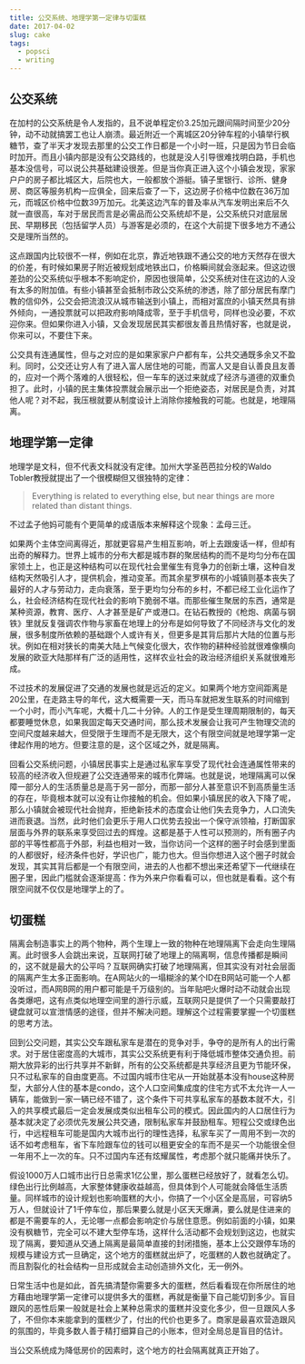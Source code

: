 ```yaml
---
title: 公交系统、地理学第一定律与切蛋糕
date: 2017-04-02
slug: cake
tags:
  - popsci
  - writing
---
```


## 公交系统

在加村的公交系统是令人发指的，且不说单程定价3.25加元跟间隔时间至少20分钟，动不动就搞罢工也让人崩溃。最近附近一个离城区20分钟车程的小镇举行枫糖节，查了半天才发现去那里的公交工作日都是一个小时一班，只是因为节日会临时加开。而且小镇内部是没有公交路线的，也就是没人引导很难找明白路，手机也基本没信号，可以说公共基础建设很差。但是当你真正进入这个小镇会发现，家家户户的房子都比城区大，后院也大，一般都放个游艇。镇子里银行、诊所、健身房、商区等服务机构一应俱全，回来后查了一下，这边房子价格中位数在36万加元，而城区价格中位数39万加元。北美这边汽车的普及率从汽车发明出来后不久就一直很高，车对于居民而言是必需品而公交系统却不是，公交系统只对底层居民、早期移民（包括留学人员）与游客是必须的，在这个大前提下很多地方不通公交是理所当然的。

这点跟国内比较很不一样，例如在北京，靠近地铁跟不通公交的地方天然存在很大的价差，有时候如果房子附近被规划成地铁出口，价格瞬间就会涨起来。但这边很差劲的公交系统似乎根本不影响定价，原因也很简单，公交系统对住在这边的人没有太多的附加值。有些小镇甚至会抵制市政公交系统的渗透，除了部分居民有摩门教的信仰外，公交会把流浪汉从城市输送到小镇上，而相对富庶的小镇天然具有排外倾向，一通投票就可以把政府影响降成零，至于手机信号，同样也没必要，不欢迎你来。但如果你进入小镇，又会发现居民其实都很友善且热情好客，也就是说，你来可以，不要住下来。

公交具有连通属性，但与之对应的是如果家家户户都有车，公共交通既多余又不盈利。同时，公交还让穷人有了进入富人居住地的可能，而富人又是自认善良且友善的，应对一个两个落难的人很轻松，但一车车的送过来就成了经济与道德的双重负担了。此时，小镇的民主集体投票就会展示出一个拒绝姿态，对居民是负责，对其他人呢？对不起，我压根就要从制度设计上消除你接触我的可能。也就是，地理隔离。

## 地理学第一定律

地理学是文科，但不代表文科就没有定律。加州大学圣芭芭拉分校的Waldo Tobler教授就提出了一个很模糊但又很独特的定律：

> Everything is related to everything else, but near things are more related than distant things.

不过孟子他妈可能有个更简单的成语版本来解释这个现象：孟母三迁。

如果两个主体空间离得近，那就更容易产生相互影响，听上去跟废话一样，但却有出奇的解释力。世界上城市的分布大都是城市群的聚居结构的而不是均匀分布在国家领土上，也正是这种结构可以在现代社会里催生有竞争力的创新土壤，这种自发结构天然吸引人才，提供机会，推动变革。而其余星罗棋布的小城镇则基本丧失了最好的人才与劳动力，走向衰落，至于更均匀分布的乡村，不都已经工业化运作了么，社会经济结构在现代社会的影响下脆弱不堪。而那些催生聚居的东西，通常是某种资源，教育、医疗、人才甚至是矿产或港口。在钻石教授的《枪炮、病菌与钢铁》里就反复强调农作物与家畜在地理上的分布是如何导致了不同经济与文化的发展，很多制度所依赖的基础跟个人或许有关，但更多是其背后那片大陆的位置与形状。例如在相对狭长的南美大陆上气候变化很大，农作物的耕种经验就很难像横向发展的欧亚大陆那样有广泛的适用性，这样农业社会的政治经济组织关系就很难形成。

不过技术的发展促进了交通的发展也就是远近的定义。如果两个地方空间距离是20公里，在走路主导的年代，这大概需要一天，而马车就把发生联系的时间缩到一个小时，而小汽车呢，大概十几二十分钟。人的工作是受生理周期限制的，每天都要睡觉休息，如果我固定每天交通时间，那么技术发展会让我可产生物理交流的空间尺度越来越大，但受限于生理而不是无限大，这个有限空间就是地理学第一定律起作用的地方。但要注意的是，这个区域之外，就是隔离。

回看公交系统问题，小镇居民事实上是通过私家车享受了现代社会连通属性带来的较高的经济收入但规避了公交连通带来的城市化弊端。也就是说，地理隔离可以保障一部分人的生活质量总是高于另一部分，而那一部分人甚至意识不到高质量生活的存在，毕竟根本就可以没有让你接触的机会。但如果小镇居民的收入下降了呢，那么小镇就会被现代社会抛弃，拒绝新技术的态度会让他们失去竞争力，人口流失进而衰退。当然，此时他们会更乐于用人口优势去投出一个保守派领袖，打断国家层面与外界的联系来享受回过去的辉煌。这都是基于人性可以预测的，所有圈子内部的平等性都高于外部，利益也相对一致，当你访问一个这样的圈子时会感到里面的人都很好，经济条件也好，学识也广，能力也大。但当你想进入这个圈子时就会发现，其实其背后都是一个有限空间，进去的人也都不想出来还希望下一代继续在圈子里，因此门槛就会逐渐提高：作为外来户你看看可以，但也就是看看。这个有限空间就不仅仅是地理学上的了。

## 切蛋糕

隔离会制造事实上的两个物种，两个生理上一致的物种在地理隔离下会走向生理隔离。此时很多人会跳出来说，互联网打破了地理上的隔离啊，信息传播都是瞬间的，这不就是最大的公平吗？互联网确实打破了地理隔离，但其实没有对社会层面的隔离产生太多正面影响。在A网站火的一塌糊涂的某个ID在B网站可能一个人都没听过，而A网B网的用户都可能是千万级别的。当年贴吧火爆时动不动就会出现各类爆吧，这有点类似地理空间里的游行示威，互联网只是提供了一个只需要敲打键盘就可以宣泄情感的途径，但并不解决问题。理解这个过程需要掌握一个切蛋糕的思考方法。

回到公交问题，其实公交车跟私家车是潜在的竞争对手，争夺的是所有人的出行需求。对于居住密度高的大城市，其实公交系统更有利于降低城市整体交通负担。前期大放异彩的出行共享并不新鲜，所有的公交系统都是共享经济且更为节能环保，只不过私家车的自由度更高。不过国内城市住宅从一开始就基本没有house这种房型，大部分人住的基本是condo，这个人口空间集成度的住宅方式不太允许一人一辆车，能做到一家一辆已经不错了，这个条件下可共享私家车的基数本就不大，引入的共享模式最后一定会发展成类似出租车公司的模式。因此国内的人口居住行为基本就决定了必须优先发展公共交通，限制私家车并鼓励租车。短程公交或绿色出行，中远程租车可能是国内大城市出行的理性选择，私家车买了一周用不到一次的话不如考虑租车，省下车险跟车位的钱可以租更安全的车而不是买一个功能很全但一年用不上一次的车。只不过国内车还有炫耀属性，考虑那个就只能痛并快乐了。

假设1000万人口城市出行日总需求1亿公里，那么蛋糕已经放好了，就看怎么切。绿色出行比例越高，大家整体健康收益越高，但具体到个人可能就会降低生活质量。同样城市的设计规划也影响蛋糕的大小，你搞了一个小区全是高层，可容纳5万人，但就设计了1千停车位，那后果要么就是小区天天爆满，要么就是住进来的都是不需要车的人，无论哪一点都会影响定价与居住意愿。例如前面的小镇，如果没有枫糖节，完全可以不建大型停车场，这样什么活动都不会规划到这边，也就实现了隔离，要知道从交通上隔离是最简单直接的封闭措施，基本上公交跟停车场的规模与建设方式一旦确定，这个地方的蛋糕就出炉了，吃蛋糕的人数也就确定了。而且割裂化的社会结构一旦形成就会主动创造排外文化，无一例外。

日常生活中也是如此，首先搞清楚你需要多大的蛋糕，然后看看现在你所居住的地方藉由地理学第一定律可以提供多大的蛋糕，再就是衡量下自己能切到多少。盲目跟风的恶性后果一般就是社会上某种总需求的蛋糕并没变化多少，但一旦跟风人多了，不但你本来能拿到的蛋糕少了，付出的代价也更多了。商家是最喜欢营造跟风的氛围的，毕竟多数人善于精打细算自己的小账本，但对全局总是盲目的估计。

当公交系统成为降低房价的因素时，这个地方的社会隔离就真正开始了。

